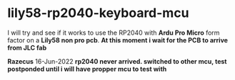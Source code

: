 # lily58-rp2040-keyboard-mcu
I will try and see if it works to use the RP2040 with **Ardu Pro Micro** form factor on a **Lily58 non pro pcb**.
**At this moment i wait for the PCB to arrive from JLC fab**

**Razecus** 16-Jun-2022
**rp2040 never arrived. switched to other mcu, test postponded until i will have propper mcu to test with**
